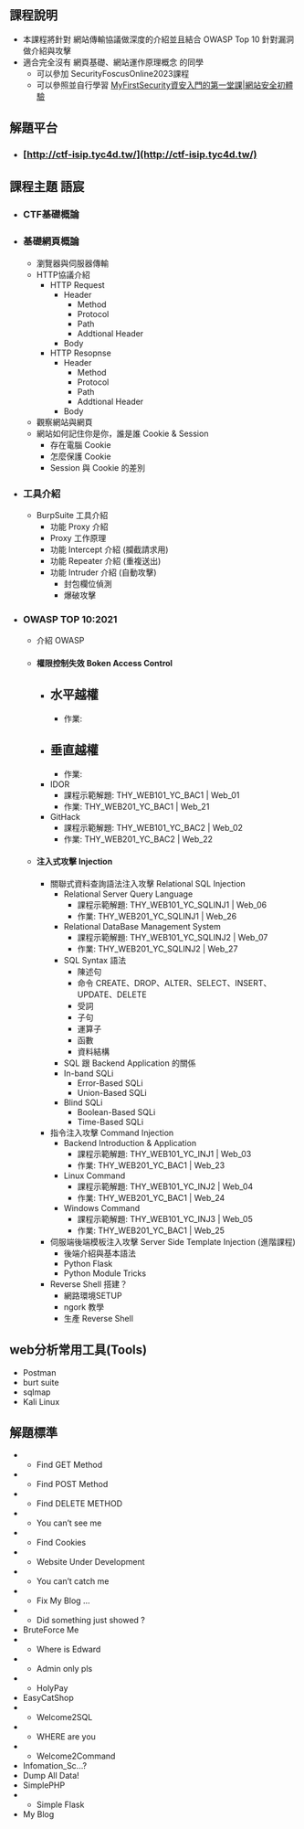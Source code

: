 
## 課程說明
- 本課程將針對 網站傳輸協議做深度的介紹並且結合 OWASP Top 10 針對漏洞做介紹與攻擊
- 適合完全沒有 網頁基礎、網站運作原理概念 的同學
  - 可以參加 SecurityFoscusOnline2023課程
  - 可以參照並自行學習 [MyFirstSecurity資安入門的第一堂課|網站安全初體驗](https://github.com/MyFirstSecurity2020/20230301)
 
## 解題平台

- ### [http://ctf-isip.tyc4d.tw/](http://ctf-isip.tyc4d.tw/)

## 課程主題 語宸 
- ### CTF基礎概論
- ### 基礎網頁概論
  - 瀏覽器與伺服器傳輸
  - HTTP協議介紹
    - HTTP Request
      - Header
        - Method
        - Protocol
        - Path
        - Addtional Header
      - Body
    - HTTP Resopnse
      - Header
        - Method
        - Protocol
        - Path
        - Addtional Header
      - Body
  - 觀察網站與網頁
  - 網站如何記住你是你，誰是誰 Cookie & Session
    - 存在電腦 Cookie
    - 怎麼保護 Cookie
    - Session 與 Cookie 的差別
- ### 工具介紹
  - BurpSuite 工具介紹
    - 功能 Proxy 介紹
    - Proxy 工作原理
    - 功能 Intercept 介紹 (攔截請求用)
    - 功能 Repeater 介紹 (重複送出)
    - 功能 Intruder 介紹 (自動攻擊)
      - 封包欄位偵測
      - 爆破攻擊
- ### OWASP TOP 10:2021
  - 介紹 OWASP 
  - #### 權限控制失效 Boken Access Control
    - 水平越權
      - 
      - 作業: 
    - 垂直越權
      - 
      - 作業: 
    - IDOR
        - 課程示範解題: THY_WEB101_YC_BAC1 | Web_01
        - 作業: THY_WEB201_YC_BAC1 | Web_21
    - GitHack
        - 課程示範解題: THY_WEB101_YC_BAC2 | Web_02
        - 作業: THY_WEB201_YC_BAC2 | Web_22
  - #### 注入式攻擊 Injection
    - 關聯式資料查詢語法注入攻擊 Relational SQL Injection
      - Relational Server Query Language
        - 課程示範解題: THY_WEB101_YC_SQLINJ1 | Web_06
        - 作業: THY_WEB201_YC_SQLINJ1 | Web_26
      - Relational DataBase Management System
        - 課程示範解題: THY_WEB101_YC_SQLINJ2 | Web_07
        - 作業: THY_WEB201_YC_SQLINJ2 | Web_27
      - SQL Syntax 語法
        - 陳述句
        - 命令 CREATE、DROP、ALTER、SELECT、INSERT、UPDATE、DELETE
        - 受詞
        - 子句
        - 運算子
        - 函數
        - 資料結構
      - SQL 跟 Backend Application 的關係
      - In-band SQLi
        - Error-Based SQLi
        - Union-Based SQLi
      - Blind SQLi
        - Boolean-Based SQLi
        - Time-Based SQLi
    - 指令注入攻擊 Command Injection
      - Backend Introduction & Application
        - 課程示範解題: THY_WEB101_YC_INJ1 | Web_03
        - 作業: THY_WEB201_YC_BAC1 | Web_23
      - Linux Command
        - 課程示範解題: THY_WEB101_YC_INJ2 | Web_04
        - 作業: THY_WEB201_YC_BAC1 | Web_24
      - Windows Command
        - 課程示範解題: THY_WEB101_YC_INJ3 | Web_05
        - 作業: THY_WEB201_YC_BAC1 | Web_25
    - 伺服端後端模板注入攻擊 Server Side Template Injection (進階課程)
      - 後端介紹與基本語法 
      - Python Flask
      - Python Module Tricks
    - Reverse Shell 搭建？
      - 網路環境SETUP
      - ngork 教學
      - 生產 Reverse Shell

## web分析常用工具(Tools)
  - Postman
  - burt suite
  - sqlmap
  - Kali Linux

## 解題標準

- * Find GET Method
- * Find POST Method
- * Find DELETE METHOD
- * You can’t see me
- * Find Cookies
- * Website Under Development
- * You can’t catch me
- * Fix My Blog …
- * Did something just showed ?
- BruteForce Me
- * Where is Edward
- * Admin only pls
- * HolyPay
- EasyCatShop
- * Welcome2SQL
- * WHERE are you
- * Welcome2Command
- Infomation_Sc...?
- Dump All Data!
- SimplePHP
- * Simple Flask
- My Blog
